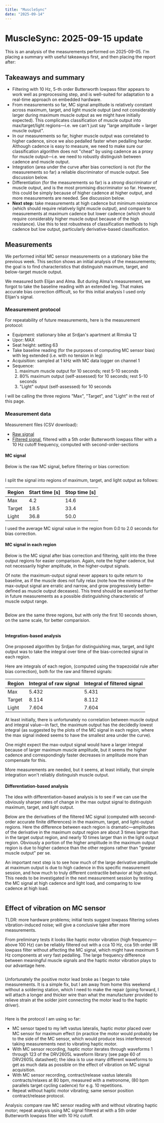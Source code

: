 ```yaml
---
title: "MuscleSync"
date: "2025-09-14"
---
```


<script setup>
import Image from '@/Components/Image.vue'

import brokenMotorImg from './img/broken-motor-lead.jpg?w=600'
import derivativeImg from './img/derivative-filt.jpg'
import rawImg from './img/raw.jpg'
import regionsImg from './img/regions-filt.jpg'
import regionsEqualizedImg from './img/regions-filt-equalized.jpg'
import vibrationSetupImg from './img/vibration-setup.jpg?w=800'

</script>

# MuscleSync: 2025-09-15 update

This is an analysis of the measurements performed on 2025-09-05.
I'm placing a summary with useful takeaways first, and then placing the report after:

## Takeaways and summary

- Filtering with 10 Hz, 5-th order Butterworth lowpass filter appears to work well as preprocessing step, and is well-suited for adaptation to a real-time approach on embedded hardware.
- From measurements so far, MC signal amplitude is relatively constant across maximum, target, and light muscle output (and not considerably larger during maximum muscle output as we might have initially expected). This complicates classification of muscle output into max/target/light regions—i.e. we can't just say "large amplitude = larger muscle output".
- In our measurements so far, higher muscle output was correlated to higher cadence, since we also pedalled faster when pedalling harder. Although cadence is easy to measure, we need to make sure our classification algorithm does not "cheat" by using cadence as a proxy for muscle output—i.e. we need to robustly distinguish between cadence and muscle output.
- Integration (area under the curve after bias correction) is not (for the measurements so far) a reliable discriminator of muscle output. See discussion below.
- Differentiation (for the measurements so far) is a *strong* discriminator of muscle output, and is the most promising discriminator so far. However, this could be simply because of higher cadence at higher output, and more measurements are needed. See discussion below.
- **Next step:** take measurements at high cadence but minimum resistance (which should require relatively light muscle output), and compare to measurements at maximum cadence but lower cadence (which should require considerably higher muscle output because of the high resistance). 
  Use this to test robustness of classification methods to high cadence but low output, particularly derivative-based classification.

## Measurements

We performed initial MC sensor measurements on a stationary bike the previous week.
This section shows an initial analysis of the measurements; the goal is to find characteristics that distinguish maximum, target, and below-target muscle output.

We measured both Elijan and Alma.
But during Alma's measurement, we forgot to take the baseline reading with an extended leg. That makes accurate bias correction difficult, so for this initial analysis I used only Elijan's signal.

### Measurement protocol

For repeatability of future measurements, here is the measurement protocol:

- Equipment: stationary bike at Srdjan's apartment at Rimska 12
- Upor: MAX
- Seat height: setting 63
- Take baseline reading (for the purposes of computing MC sensor bias) with leg extended (i.e. with no tension in leg)
- Acquisition: sampled at 1 kHz with MC data logger on channel 1
- Sequence:
  1. maximum muscle output for 10 seconds; rest 5-10 seconds
  1. 80% maximum output (self-assessed) for 10 seconds; rest 5-10 seconds
  1. "Light" output (self-assessed) for 10 seconds

I will be calling the three regions "Max", "Target", and "Light" in the rest of this page.

### Measurement data

Measurement files (CSV download):

- [Raw signal](/musclesync/csv/mc-2025-09-05.csv)
- [Filtered signal](/musclesync/csv/mc-filt-2025-09-05.csv), filtered with a 5th order Butterworth lowpass filter with a 10 Hz cutoff frequency, computed with second-order-sections

#### MC signal

Below is the raw MC signal, before filtering or bias correction:

<Image :src="rawImg" caption='The raw MC signal, before filtering or bias correction. The sequence is maximum output, 80% (self-assessed) maximum output, and "light" output. Note that cadence is considerably higher at higher output, but that the MC signal amplitude is relatively consistent throughout.' />

I split the signal into regions of maximum, target, and light output as follows:

| Region | Start time [s] | Stop time [s] |
| - | - | - |
| Max | 4.2 | 14.6 |
| Target | 18.5 | 33.4 |
| Light | 36.8 | 50.0 |

I used the average MC signal value in the region from 0.0 to 2.0 seconds for bias correction. 

#### MC signal in each region

Below is the MC signal after bias correction and filtering, split into the three output regions for easier comparison.
Again, note the higher cadence, but not necessarily higher amplitude, in the higher-output signals.

Of note: the maximum-output signal never appears to quite return to baseline, as if the muscle does not fully relax (note how the minima of the max-output signal are erratic and narrow, and grow progressively better-defined as muscle output deceases).
This trend should be examined further in future measurements as a possible distinguishing characteristic of muscle output range.

<Image :src="regionsImg" caption='The MC signal after bias correction and filtering, split into max, target, and light output.' />

Below are the same three regions, but with only the first 10 seconds shown, on the same scale, for better comparision.

<Image :src="regionsEqualizedImg" caption='The first 10 seconds of the three muscle output regions, shown on the same time scale for easier comparison.' />

#### Integration-based analysis

One proposed algorithm by Srdjan for distinguishing max, target, and light output was to take the integral over time of the bias-corrected signal in each region.

Here are integrals of each region, (computed using the trapezoidal rule after bias correction), both for the raw and filtered signals:

| Region | Integral of raw signal |  Integral of filtered signal |
| - | - | - |
| Max | 5.432 | 5.431 |
| Target | 8.114 | 8.112 |
| Light | 7.604 | 7.604 |

At least initially, there is unfortunately no correlation between muscle output and integral value—in fact, the maximum output has the decidedly lowest integral (as suggested by the plots of the MC signal in each region, where the max signal indeed seems to have the smallest area under the curve).

One might expect the max-output signal would have a larger integral because of larger maximum muscle amplitude, but it seems the higher cadence and correspondingly faster decreases in amplitude more than compensate for this.

More measurements are needed, but it seems, at least initially, that simple integration won't reliably distinguish muscle output.

#### Differentiation-based analysis

The idea with differentiation-based analysis is to see if we can use the obviously sharper rates of change in the max output signal to distinguish maximum, target, and light output.

Below are the derivatives of the filtered MC signal (computed with second-order accurate finite differences) in the maximum, target, and light-output regions.
Here the difference between each region is dramatic—amplitudes of the derivative in the maximum output region are about 3 times larger than in the target output region, and nearly 10 times larger than in the light output region.
Obviously a portion of the higher amplitude in the maximum output region is due to higher cadence than the other regions rather than "greater muscle output" per se.

An important next step is to see how much of the large derivative amplitude at maximum output is due to high cadence in this specific measurement session, and how much to truly different contractile behavior at high output.
This needs to be investigated in the next measurement session by testing the MC signal at high cadence and light load, and comparing to low cadence at high load.

<Image :src="derivativeImg" caption='The derivative of the filtered MC signal in each region. Note the *dramatically* larger amplitudes at higher muscle output—some of this is due to higher cadence, but some might be due to bona fide faster contraction at high output, and could be used to distinguish muscle output regions.' />

## Effect of vibration on MC sensor

TLDR: more hardware problems; initial tests suggest lowpass filtering solves vibration-induced noise; will give a conclusive take after more measurements.

From preliminary tests it looks like haptic motor vibration (high frequency—above 100 Hz) can be reliably filtered out with a cca 10 Hz, cca 5th order IIR lowpass filter without affecting the MC signal, which might have *maximum* 5 Hz components at *very* fast pedalling.
The large frequency difference between meaningful muscle signals and the haptic motor vibration plays to our advantage here.

<Image :src="vibrationSetupImg" caption="Setup for testing effect of vibration on MC signal." />

Unfortunately the positive motor lead broke as I began to take measurements.
It is a simple fix, but I am away from home this weekend without a soldering station, which I need to make the repair (going forward, I will attach a longer and thicker wire than what the manufacturer provided to relieve strain at the solder joint connecting the motor lead to the haptic driver).

<Image :src="brokenMotorImg" caption="The positive motor lead (red wire) needs to be reattached to the haptic driver's positive output. I will do this back in Ljubljana where I have a soldering station." />

Here is the protocol I am using so far:

- MC sensor taped to my left vastus lateralis, haptic motor placed over MC sensor for maximum effect (in practice the motor would probably be to the side of the MC sensor, which would produce less interference) taking measurements next to vibrating haptic motor.
- With MC sensor recording, haptic motor iterates through waveforms 1 through 123 of the DRV2605L waveform library (see page 60 of DRV2605L datasheet); the idea is to use many different waveforms to get as much data as possible on the effect of vibration on MC signal acquisition.
- With MC sensor recording, contract/release vastus lateralis contracts/relaxes at 80 bpm, measured with a metronome, (80 bpm parallels target cycling cadence) for e.g. 10 repetitions.
- Repeat without haptic motor vibrating; same sensor position contract/release protocol.

Analysis: compare raw MC sensor reading with and without vibrating haptic motor; repeat analysis using MC signal filtered at with a 5th order Butterworth lowpass filter with 10 Hz cutoff.


